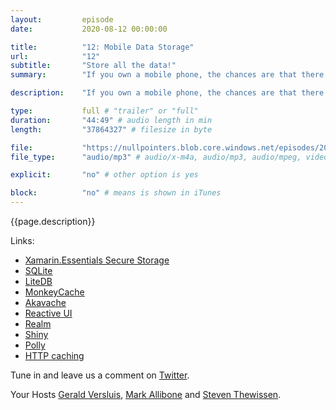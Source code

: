```yaml
---
layout:         episode
date: 			2020-08-12 00:00:00

title: 			"12: Mobile Data Storage"
url:            "12"
subtitle: 		"Store all the data!"
summary: 		"If you own a mobile phone, the chances are that there is data stored on it somewhere. Few apps are around these days that don't store data in some form. But how is that done? What caveats are there to it, and what about caching or syncing data back to a backend? All of that and more on this episode!"

description: 	"If you own a mobile phone, the chances are that there is data stored on it somewhere. Few apps are around these days that don't store data in some form. But how is that done? What caveats are there to it, and what about caching or syncing data back to a backend? All of that and more on this episode!"

type:			full # "trailer" or "full"
duration: 		"44:49" # audio length in min
length: 		"37864327" # filesize in byte

file: 			"https://nullpointers.blob.core.windows.net/episodes/20200812_DataStorage_mono.mp3"
file_type: 		"audio/mp3" # audio/x-m4a, audio/mp3, audio/mpeg, video/quicktime, video/mp4, video/x-m4v, application/pdf, and document/x-epub

explicit: 		"no" # other option is yes

block: 			"no" # means is shown in iTunes
---
```


{{page.description}}

Links:

- [Xamarin.Essentials Secure Storage](https://docs.microsoft.com/en-us/xamarin/essentials/secure-storage)
- [SQLite](https://sqlite.org/index.html)
- [LiteDB](https://www.litedb.org)
- [MonkeyCache](https://github.com/jamesmontemagno/monkey-cache)
- [Akavache](https://github.com/reactiveui/Akavache)
- [Reactive UI](https://github.com/reactiveui)
- [Realm](https://realm.io/)
- [Shiny](https://github.com/shinyorg/shiny) 
- [Polly](http://www.thepollyproject.org/)
- [HTTP caching](https://developers.google.com/web/fundamentals/performance/optimizing-content-efficiency/http-caching)

Tune in and leave us a comment on [Twitter](https://twitter.com/nullpointersio).

Your Hosts [Gerald Versluis](https://twitter.com/jfversluis), [Mark Allibone](https://twitter.com/mallibone) and [Steven Thewissen](https://twitter.com/devnl).
